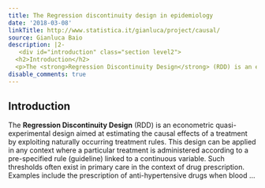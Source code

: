 ```yaml
---
title: The Regression discontinuity design in epidemiology
date: '2018-03-08'
linkTitle: http://www.statistica.it/gianluca/project/causal/
source: Gianluca Baio
description: |2-
   <div id="introduction" class="section level2">
  <h2>Introduction</h2>
  <p>The <strong>Regression Discontinuity Design</strong> (RDD) is an econometric quasi-experimental design aimed at estimating the causal effects of a treatment by exploiting naturally occurring treatment rules. This design can be applied in any context where a particular treatment is administered according to a pre-specified rule (guideline) linked to a continuous variable. Such thresholds often exist in primary care in the context of drug prescription. Examples include the prescription of anti-hypertensive drugs when blood  ...
disable_comments: true
---
```

 <div id="introduction" class="section level2">
<h2>Introduction</h2>
<p>The <strong>Regression Discontinuity Design</strong> (RDD) is an econometric quasi-experimental design aimed at estimating the causal effects of a treatment by exploiting naturally occurring treatment rules. This design can be applied in any context where a particular treatment is administered according to a pre-specified rule (guideline) linked to a continuous variable. Such thresholds often exist in primary care in the context of drug prescription. Examples include the prescription of anti-hypertensive drugs when blood  ...